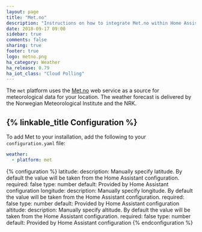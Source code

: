 ```yaml
---
layout: page
title: "Met.no"
description: "Instructions on how to integrate Met.no within Home Assistant."
date: 2018-09-17 09:00
sidebar: true
comments: false
sharing: true
footer: true
logo: metno.png
ha_category: Weather
ha_release: 0.79
ha_iot_class: "Cloud Polling"
---
```


The `met` platform uses the [Met.no](https://met.no/) web service as a source for meteorological data for your location. The weather forecast is delivered by the Norwegian Meteorological Institute and the NRK.

## {% linkable_title Configuration %}

To add Met to your installation, add the following to your `configuration.yaml` file:

```yaml
weather:
  - platform: met
```

{% configuration %}
latitude:
  description: Manually specify latitude. By default the value will be taken from the Home Assistant configuration.
  required: false
  type: number
  default: Provided by Home Assistant configuration
longitude:
  description: Manually specify longitude. By default the value will be taken from the Home Assistant configuration.
  required: false
  type: number
  default: Provided by Home Assistant configuration
altitude:
  description: Manually specify altitude. By default the value will be taken from the Home Assistant configuration.
  required: false
  type: number
  default: Provided by Home Assistant configuration
{% endconfiguration %}
